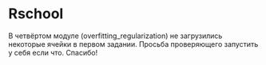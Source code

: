 # Rschool
В четвёртом модуле (overfitting_regularization) не загрузились некоторые ячейки в первом задании. Просьба проверяющего запустить у себя если что. Спасибо! 
